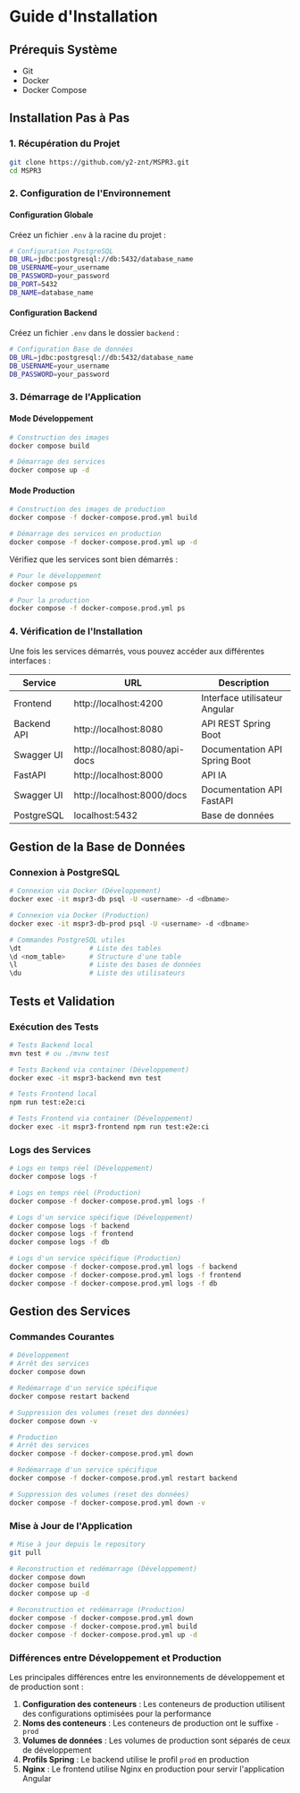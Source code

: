 # Guide d'Installation

## Prérequis Système

- Git
- Docker
- Docker Compose

## Installation Pas à Pas

### 1. Récupération du Projet

```bash
git clone https://github.com/y2-znt/MSPR3.git
cd MSPR3
```

### 2. Configuration de l'Environnement

#### Configuration Globale

Créez un fichier `.env` à la racine du projet :

```bash
# Configuration PostgreSQL
DB_URL=jdbc:postgresql://db:5432/database_name
DB_USERNAME=your_username
DB_PASSWORD=your_password
DB_PORT=5432
DB_NAME=database_name
```

#### Configuration Backend

Créez un fichier `.env` dans le dossier `backend` :

```bash
# Configuration Base de données
DB_URL=jdbc:postgresql://db:5432/database_name
DB_USERNAME=your_username
DB_PASSWORD=your_password
```

### 3. Démarrage de l'Application

#### Mode Développement

```bash
# Construction des images
docker compose build

# Démarrage des services
docker compose up -d
```

#### Mode Production

```bash
# Construction des images de production
docker compose -f docker-compose.prod.yml build

# Démarrage des services en production
docker compose -f docker-compose.prod.yml up -d
```

Vérifiez que les services sont bien démarrés :

```bash
# Pour le développement
docker compose ps

# Pour la production
docker compose -f docker-compose.prod.yml ps
```

### 4. Vérification de l'Installation

Une fois les services démarrés, vous pouvez accéder aux différentes interfaces :

| Service     | URL                            | Description                   |
| ----------- | ------------------------------ | ----------------------------- |
| Frontend    | http://localhost:4200          | Interface utilisateur Angular |
| Backend API | http://localhost:8080          | API REST Spring Boot          |
| Swagger UI  | http://localhost:8080/api-docs | Documentation API Spring Boot |
| FastAPI     | http://localhost:8000          | API IA                        |
| Swagger UI  | http://localhost:8000/docs     | Documentation API FastAPI     |
| PostgreSQL  | localhost:5432                 | Base de données               |

## Gestion de la Base de Données

### Connexion à PostgreSQL

```bash
# Connexion via Docker (Développement)
docker exec -it mspr3-db psql -U <username> -d <dbname>

# Connexion via Docker (Production)
docker exec -it mspr3-db-prod psql -U <username> -d <dbname>

# Commandes PostgreSQL utiles
\dt                 # Liste des tables
\d <nom_table>      # Structure d'une table
\l                  # Liste des bases de données
\du                 # Liste des utilisateurs
```

## Tests et Validation

### Exécution des Tests

```bash
# Tests Backend local
mvn test # ou ./mvnw test

# Tests Backend via container (Développement)
docker exec -it mspr3-backend mvn test

# Tests Frontend local
npm run test:e2e:ci

# Tests Frontend via container (Développement)
docker exec -it mspr3-frontend npm run test:e2e:ci
```

### Logs des Services

```bash
# Logs en temps réel (Développement)
docker compose logs -f

# Logs en temps réel (Production)
docker compose -f docker-compose.prod.yml logs -f

# Logs d'un service spécifique (Développement)
docker compose logs -f backend
docker compose logs -f frontend
docker compose logs -f db

# Logs d'un service spécifique (Production)
docker compose -f docker-compose.prod.yml logs -f backend
docker compose -f docker-compose.prod.yml logs -f frontend
docker compose -f docker-compose.prod.yml logs -f db
```

## Gestion des Services

### Commandes Courantes

```bash
# Développement
# Arrêt des services
docker compose down

# Redémarrage d'un service spécifique
docker compose restart backend

# Suppression des volumes (reset des données)
docker compose down -v

# Production
# Arrêt des services
docker compose -f docker-compose.prod.yml down

# Redémarrage d'un service spécifique
docker compose -f docker-compose.prod.yml restart backend

# Suppression des volumes (reset des données)
docker compose -f docker-compose.prod.yml down -v
```

### Mise à Jour de l'Application

```bash
# Mise à jour depuis le repository
git pull

# Reconstruction et redémarrage (Développement)
docker compose down
docker compose build
docker compose up -d

# Reconstruction et redémarrage (Production)
docker compose -f docker-compose.prod.yml down
docker compose -f docker-compose.prod.yml build
docker compose -f docker-compose.prod.yml up -d
```

### Différences entre Développement et Production

Les principales différences entre les environnements de développement et de production sont :

1. **Configuration des conteneurs** : Les conteneurs de production utilisent des configurations optimisées pour la performance
2. **Noms des conteneurs** : Les conteneurs de production ont le suffixe `-prod`
3. **Volumes de données** : Les volumes de production sont séparés de ceux de développement
4. **Profils Spring** : Le backend utilise le profil `prod` en production
5. **Nginx** : Le frontend utilise Nginx en production pour servir l'application Angular
